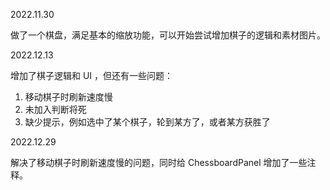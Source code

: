 2022.11.30

做了一个棋盘，满足基本的缩放功能，可以开始尝试增加棋子的逻辑和素材图片。

2022.12.13

增加了棋子逻辑和 UI ，但还有一些问题：

1. 移动棋子时刷新速度慢
2. 未加入判断将死
3. 缺少提示，例如选中了某个棋子，轮到某方了，或者某方获胜了

2022.12.29

解决了移动棋子时刷新速度慢的问题，同时给 ChessboardPanel 增加了一些注释。